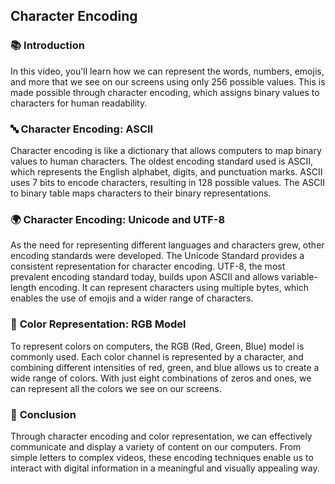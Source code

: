 ## Character Encoding

### 📚 **Introduction**

In this video, you'll learn how we can represent the words, numbers, emojis, and more that we see on our screens using only 256 possible values. This is made possible through character encoding, which assigns binary values to characters for human readability.

### 🔤 **Character Encoding: ASCII**

Character encoding is like a dictionary that allows computers to map binary values to human characters. The oldest encoding standard used is ASCII, which represents the English alphabet, digits, and punctuation marks. ASCII uses 7 bits to encode characters, resulting in 128 possible values. The ASCII to binary table maps characters to their binary representations.

### 🌍 **Character Encoding: Unicode and UTF-8**

As the need for representing different languages and characters grew, other encoding standards were developed. The Unicode Standard provides a consistent representation for character encoding. UTF-8, the most prevalent encoding standard today, builds upon ASCII and allows variable-length encoding. It can represent characters using multiple bytes, which enables the use of emojis and a wider range of characters.

### 🎨 **Color Representation: RGB Model**

To represent colors on computers, the RGB (Red, Green, Blue) model is commonly used. Each color channel is represented by a character, and combining different intensities of red, green, and blue allows us to create a wide range of colors. With just eight combinations of zeros and ones, we can represent all the colors we see on our screens.

### 🌈 **Conclusion**

Through character encoding and color representation, we can effectively communicate and display a variety of content on our computers. From simple letters to complex videos, these encoding techniques enable us to interact with digital information in a meaningful and visually appealing way.